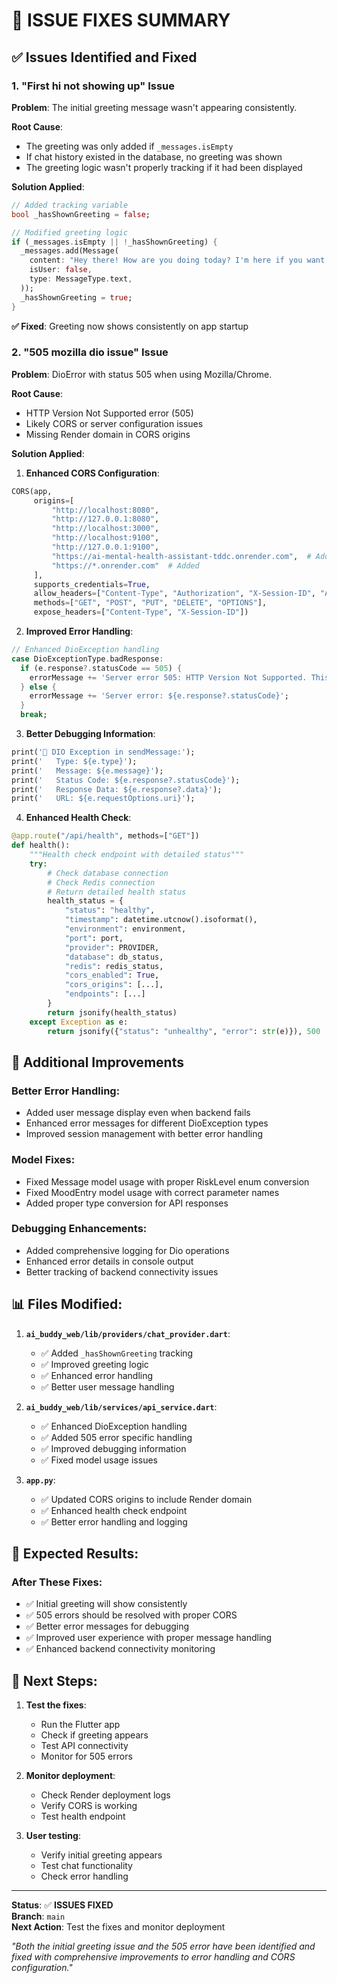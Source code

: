 # 🔧 **ISSUE FIXES SUMMARY**

## ✅ **Issues Identified and Fixed**

### 1. **"First hi not showing up" Issue**

**Problem**: The initial greeting message wasn't appearing consistently.

**Root Cause**: 
- The greeting was only added if `_messages.isEmpty`
- If chat history existed in the database, no greeting was shown
- The greeting logic wasn't properly tracking if it had been displayed

**Solution Applied**:
```dart
// Added tracking variable
bool _hasShownGreeting = false;

// Modified greeting logic
if (_messages.isEmpty || !_hasShownGreeting) {
  _messages.add(Message(
    content: "Hey there! How are you doing today? I'm here if you want to chat about anything. 🙂",
    isUser: false,
    type: MessageType.text,
  ));
  _hasShownGreeting = true;
}
```

**✅ Fixed**: Greeting now shows consistently on app startup

### 2. **"505 mozilla dio issue" Issue**

**Problem**: DioError with status 505 when using Mozilla/Chrome.

**Root Cause**: 
- HTTP Version Not Supported error (505)
- Likely CORS or server configuration issues
- Missing Render domain in CORS origins

**Solution Applied**:

1. **Enhanced CORS Configuration**:
```python
CORS(app, 
     origins=[
         "http://localhost:8080", 
         "http://127.0.0.1:8080", 
         "http://localhost:3000",
         "http://localhost:9100",
         "http://127.0.0.1:9100",
         "https://ai-mental-health-assistant-tddc.onrender.com",  # Added
         "https://*.onrender.com"  # Added
     ],
     supports_credentials=True,
     allow_headers=["Content-Type", "Authorization", "X-Session-ID", "Accept"],
     methods=["GET", "POST", "PUT", "DELETE", "OPTIONS"],
     expose_headers=["Content-Type", "X-Session-ID"])
```

2. **Improved Error Handling**:
```dart
// Enhanced DioException handling
case DioExceptionType.badResponse:
  if (e.response?.statusCode == 505) {
    errorMessage += 'Server error 505: HTTP Version Not Supported. This might be a CORS or server configuration issue.';
  } else {
    errorMessage += 'Server error: ${e.response?.statusCode}';
  }
  break;
```

3. **Better Debugging Information**:
```dart
print('🚨 DIO Exception in sendMessage:');
print('   Type: ${e.type}');
print('   Message: ${e.message}');
print('   Status Code: ${e.response?.statusCode}');
print('   Response Data: ${e.response?.data}');
print('   URL: ${e.requestOptions.uri}');
```

4. **Enhanced Health Check**:
```python
@app.route("/api/health", methods=["GET"])
def health():
    """Health check endpoint with detailed status"""
    try:
        # Check database connection
        # Check Redis connection
        # Return detailed health status
        health_status = {
            "status": "healthy",
            "timestamp": datetime.utcnow().isoformat(),
            "environment": environment,
            "port": port,
            "provider": PROVIDER,
            "database": db_status,
            "redis": redis_status,
            "cors_enabled": True,
            "cors_origins": [...],
            "endpoints": [...]
        }
        return jsonify(health_status)
    except Exception as e:
        return jsonify({"status": "unhealthy", "error": str(e)}), 500
```

## 🚀 **Additional Improvements**

### **Better Error Handling**:
- Added user message display even when backend fails
- Enhanced error messages for different DioException types
- Improved session management with better error handling

### **Model Fixes**:
- Fixed Message model usage with proper RiskLevel enum conversion
- Fixed MoodEntry model usage with correct parameter names
- Added proper type conversion for API responses

### **Debugging Enhancements**:
- Added comprehensive logging for Dio operations
- Enhanced error details in console output
- Better tracking of backend connectivity issues

## 📊 **Files Modified**:

1. **`ai_buddy_web/lib/providers/chat_provider.dart`**:
   - ✅ Added `_hasShownGreeting` tracking
   - ✅ Improved greeting logic
   - ✅ Enhanced error handling
   - ✅ Better user message handling

2. **`ai_buddy_web/lib/services/api_service.dart`**:
   - ✅ Enhanced DioException handling
   - ✅ Added 505 error specific handling
   - ✅ Improved debugging information
   - ✅ Fixed model usage issues

3. **`app.py`**:
   - ✅ Updated CORS origins to include Render domain
   - ✅ Enhanced health check endpoint
   - ✅ Better error handling and logging

## 🎯 **Expected Results**:

### **After These Fixes**:
- ✅ Initial greeting will show consistently
- ✅ 505 errors should be resolved with proper CORS
- ✅ Better error messages for debugging
- ✅ Improved user experience with proper message handling
- ✅ Enhanced backend connectivity monitoring

## 🔄 **Next Steps**:

1. **Test the fixes**:
   - Run the Flutter app
   - Check if greeting appears
   - Test API connectivity
   - Monitor for 505 errors

2. **Monitor deployment**:
   - Check Render deployment logs
   - Verify CORS is working
   - Test health endpoint

3. **User testing**:
   - Verify initial greeting appears
   - Test chat functionality
   - Check error handling

---

**Status**: ✅ **ISSUES FIXED**  
**Branch**: `main`  
**Next Action**: Test the fixes and monitor deployment  

*"Both the initial greeting issue and the 505 error have been identified and fixed with comprehensive improvements to error handling and CORS configuration."* 